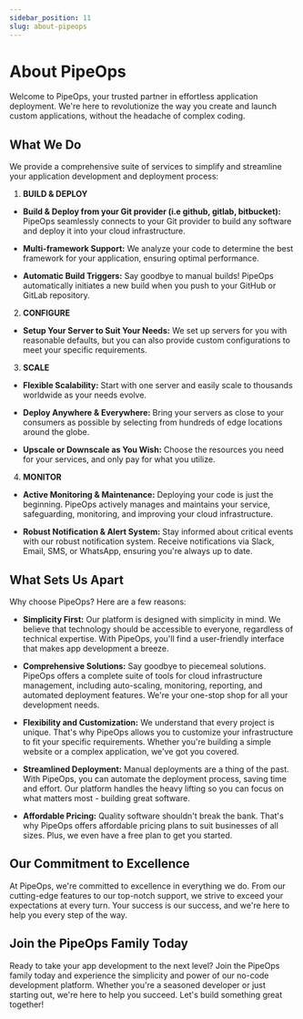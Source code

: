 ```yaml
---
sidebar_position: 11
slug: about-pipeops
---
```


# About PipeOps

Welcome to PipeOps, your trusted partner in effortless application deployment. We're here to revolutionize the way you create and launch custom applications, without the headache of complex coding.


## What We Do
We provide a comprehensive suite of services to simplify and streamline your application development and deployment process:

1. **BUILD & DEPLOY**

- **Build & Deploy from your Git provider (i.e github, gitlab, bitbucket):** PipeOps seamlessly connects to your Git provider to build any software and deploy it into your cloud infrastructure.

- **Multi-framework Support:** We analyze your code to determine the best framework for your application, ensuring optimal performance.

- **Automatic Build Triggers:** Say goodbye to manual builds! PipeOps automatically initiates a new build when you push to your GitHub or GitLab repository.


2. **CONFIGURE**

- **Setup Your Server to Suit Your Needs:** We set up servers for you with reasonable defaults, but you can also provide custom configurations to meet your specific requirements.


3. **SCALE**
- **Flexible Scalability:** Start with one server and easily scale to thousands worldwide as your needs evolve.

- **Deploy Anywhere & Everywhere:** Bring your servers as close to your consumers as possible by selecting from hundreds of edge locations around the globe.

- **Upscale or Downscale as You Wish:** Choose the resources you need for your services, and only pay for what you utilize.


4. **MONITOR**

- **Active Monitoring & Maintenance:** Deploying your code is just the beginning. PipeOps actively manages and maintains your service, safeguarding, monitoring, and improving your cloud infrastructure.

- **Robust Notification & Alert System:** Stay informed about critical events with our robust notification system. Receive notifications via Slack, Email, SMS, or WhatsApp, ensuring you're always up to date.


## What Sets Us Apart

Why choose PipeOps? Here are a few reasons:

- **Simplicity First:** Our platform is designed with simplicity in mind. We believe that technology should be accessible to everyone, regardless of technical expertise. With PipeOps, you'll find a user-friendly interface that makes app development a breeze.

- **Comprehensive Solutions:** Say goodbye to piecemeal solutions. PipeOps offers a complete suite of tools for cloud infrastructure management, including auto-scaling, monitoring, reporting, and automated deployment features. We're your one-stop shop for all your development needs.

- **Flexibility and Customization:** We understand that every project is unique. That's why PipeOps allows you to customize your infrastructure to fit your specific requirements. Whether you're building a simple website or a complex application, we've got you covered.

- **Streamlined Deployment:** Manual deployments are a thing of the past. With PipeOps, you can automate the deployment process, saving time and effort. Our platform handles the heavy lifting so you can focus on what matters most - building great software.

- **Affordable Pricing:** Quality software shouldn't break the bank. That's why PipeOps offers affordable pricing plans to suit businesses of all sizes. Plus, we even have a free plan to get you started.

## Our Commitment to Excellence
At PipeOps, we're committed to excellence in everything we do. From our cutting-edge features to our top-notch support, we strive to exceed your expectations at every turn. Your success is our success, and we're here to help you every step of the way.

## Join the PipeOps Family Today
Ready to take your app development to the next level? Join the PipeOps family today and experience the simplicity and power of our no-code development platform. Whether you're a seasoned developer or just starting out, we're here to help you succeed. Let's build something great together!
